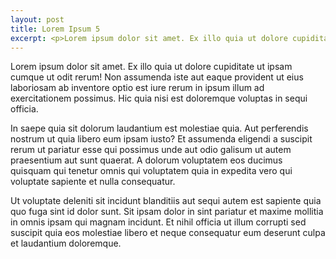 ```yaml
---
layout: post
title: Lorem Ipsum 5
excerpt: <p>Lorem ipsum dolor sit amet. Ex illo quia ut dolore cupiditate ut ipsam cumque ut odit rerum! Non assumenda iste aut eaque provident ut eius laboriosam ab inventore optio est iure rerum in ipsum illum ad exercitationem possimus. Hic quia nisi est doloremque voluptas in sequi officia. </p>
---
```

Lorem ipsum dolor sit amet. Ex illo quia ut dolore cupiditate ut ipsam cumque ut odit rerum! Non assumenda iste aut eaque provident ut eius laboriosam ab inventore optio est iure rerum in ipsum illum ad exercitationem possimus. Hic quia nisi est doloremque voluptas in sequi officia. 

In saepe quia sit dolorum laudantium est molestiae quia. Aut perferendis nostrum ut quia libero eum ipsam iusto? Et assumenda eligendi a suscipit rerum ut pariatur esse qui possimus unde aut odio galisum ut autem praesentium aut sunt quaerat. A dolorum voluptatem eos ducimus quisquam qui tenetur omnis qui voluptatem quia in expedita vero qui voluptate sapiente et nulla consequatur. 

Ut voluptate deleniti sit incidunt blanditiis aut sequi autem est sapiente quia quo fuga sint id dolor sunt. Sit ipsam dolor in sint pariatur et maxime mollitia in omnis ipsam qui magnam incidunt. Et nihil officia ut illum corrupti sed suscipit quia eos molestiae libero et neque consequatur eum deserunt culpa et laudantium doloremque.